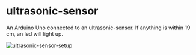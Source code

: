 # ultrasonic-sensor
An Arduino Uno connected to an ultrasonic-sensor. If anything is within 19 cm, an led will light up.


![ultrasonic-sensor-setup](https://raw.githubusercontent.com/julianweisbord/ultrasonic-sensor/master/examples/setup.gif)

